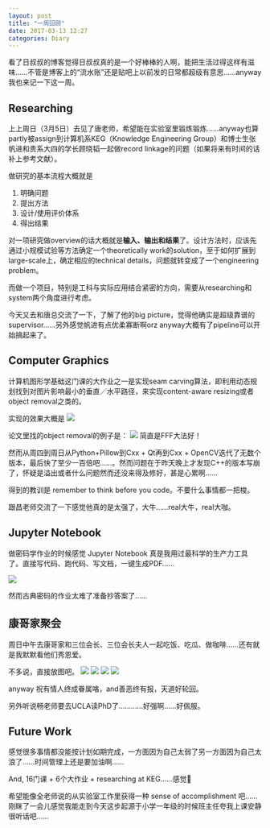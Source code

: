 ```yaml
---
layout: post
title: "一周回顾"
date: 2017-03-13 12:27
categories: Diary
---
```


看了日叔叔的博客觉得日叔叔真的是一个好棒棒的人啊，能把生活过得这样有滋味……不管是博客上的“流水账”还是贴吧上以前发的日常都超级有意思……anyway我也来记一下这一周。

## Researching

上上周日（3月5日）去见了唐老师，希望能在实验室里锻炼锻炼……anyway也算partly被assign到计算机系KEG（Knowledge Engineering Group）和博士生张帆进和贵系大四的学长顾晓韬一起做record linkage的问题（如果将来有时间的话补上参考文献）。

做研究的基本流程大概就是
1. 明确问题
2. 提出方法
3. 设计/使用评价体系
4. 得出结果

对一项研究做overview的话大概就是**输入、输出和结果**了。设计方法时，应该先通过小规模试验等方法确定一个theoretically work的solution，至于如何扩展到large-scale上，确定相应的technical details，问题就转变成了一个engineering problem。

而做一个项目，特别是工科与实际应用结合紧密的方向，需要从researching和system两个角度进行考虑。

今天又去和唐总交流了一下，了解了他的big picture，觉得他确实是超级靠谱的supervisor……另外感觉帆进有点优柔寡断啊orz anyway大概有了pipeline可以开始搞起来了。

## Computer Graphics
计算机图形学基础这门课的大作业之一是实现seam carving算法，即利用动态规划找到对图片影响最小的垂直／水平路径，来实现content-aware resizing或者object removal之类的。

实现的效果大概是
![](/assets/img/2017/week3_01.jpg)

论文里找的object removal的例子是：
![](/assets/img/2017/week3_02.png)
简直是FFF大法好！

然而从周四到周日从Python+Pillow到Cxx + Qt再到Cxx + OpenCV迭代了无数个版本，最后快了至少一百倍吧……。然而问题在于昨天晚上才发现C++的版本写崩了，怀疑是溢出或者什么问题然而还没来得及修好，甚是心累啊……

得到的教训是 remember to think before you code。不要什么事情都一把梭。

跟昌老师交流了一下感觉他真的是太强了，大牛……real大牛，real大咖。

## Jupyter Notebook
做密码学作业的时候感觉 Jupyter Notebook 真是我用过最科学的生产力工具了。直接写代码、跑代码、写文档，一键生成PDF……

![](/assets/img/2017/week3_07.png)

然而古典密码的作业太难了准备抄答案了……
## 康哥家聚会
周日中午去康哥家和三位会长、三位会长夫人一起吃饭、吃瓜、做咖啡……还有就是我默默看他们秀恩爱。

不多说，直接放图吧。
![](/assets/img/2017/week3_03.jpg)
![](/assets/img/2017/week3_05.jpg)
![](/assets/img/2017/week3_06.jpg)
![](/assets/img/2017/week3_04.jpg)

anyway 祝有情人终成眷属咯，and善恶终有报，天道好轮回。

另外听说畅老师要去UCLA读PhD了…………好强啊……好佩服。

## Future Work
感觉很多事情都没能按计划如期完成，一方面因为自己太弱了另一方面因为自己太浪了……时间管理上还是要加油啊……

And, 16门课 + 6个大作业 + researching at KEG……感觉💊

希望能像全老师说的从实验室工作里获得一种 sense of accomplishment 吧……刚眯了一会儿感觉我能走到今天这步起源于小学一年级的时候班主任夸我上课安静很听话吧……
